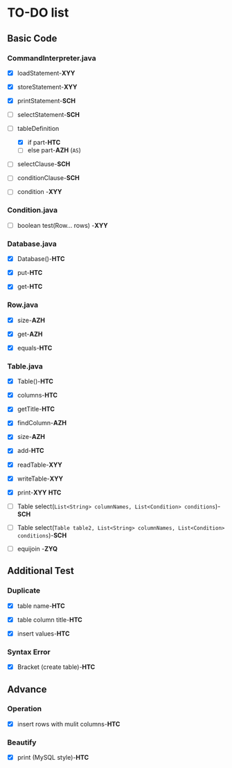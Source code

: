 # TO-DO list

## Basic Code

### CommandInterpreter.java

- [x] loadStatement-**XYY**

- [x] storeStatement-**XYY**

- [x] printStatement-**SCH**

- [ ] selectStatement-**SCH**

- [ ] tableDefinition 
	- [x] if part-**HTC**
	- [ ] else part-**AZH** (`AS`)

- [ ] selectClause-**SCH**

- [ ] conditionClause-**SCH**

- [ ] condition -**XYY**

### Condition.java

- [ ] boolean test(Row... rows) -**XYY**

### Database.java

- [x] Database()-**HTC**

- [x] put-**HTC**

- [x] get-**HTC**

### Row.java

- [x] size-**AZH**

- [x] get-**AZH**

- [x] equals-**HTC**

### Table.java

- [x] Table()-**HTC**

- [x] columns-**HTC**

- [x] getTitle-**HTC**

- [x] findColumn-**AZH**

- [x] size-**AZH**

- [x] add-**HTC** 

- [x] readTable-**XYY**

- [x] writeTable-**XYY**

- [x] print-**XYY** **HTC**

- [ ] Table select(`List<String> columnNames, List<Condition> conditions`)-**SCH**

- [ ] Table select(`Table table2, List<String> columnNames, List<Condition> conditions`)-**SCH**

- [ ] equijoin -**ZYQ**

## Additional Test

### Duplicate

- [x] table name-**HTC**

- [x] table column title-**HTC**

- [x] insert values-**HTC**

### Syntax Error

- [x] Bracket (create table)-**HTC**

## Advance

### Operation

- [x] insert rows with mulit columns-**HTC**

### Beautify

- [x] print (MySQL style)-**HTC**


